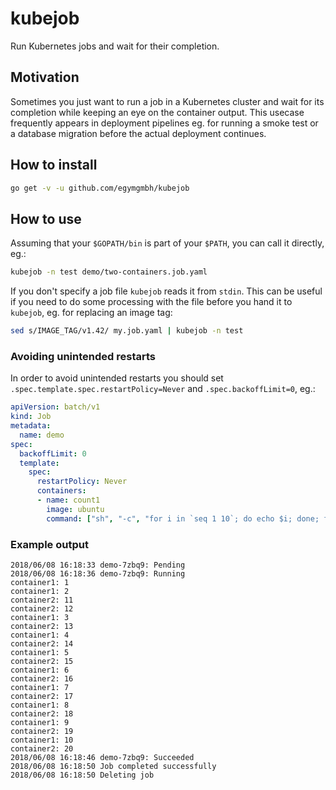 # kubejob
Run Kubernetes jobs and wait for their completion.

## Motivation
Sometimes you just want to run a job in a Kubernetes cluster and wait for its completion while
keeping an eye on the container output. This usecase frequently appears in deployment pipelines
eg. for running a smoke test or a database migration before the actual deployment continues. 

## How to install
```bash
go get -v -u github.com/egymgmbh/kubejob
```

## How to use
Assuming that your `$GOPATH/bin` is part of your `$PATH`, you can call it directly, eg.:
```bash
kubejob -n test demo/two-containers.job.yaml
```

If you don't specify a job file `kubejob` reads it from `stdin`. This can be useful if you need
to do some processing with the file before you hand it to `kubejob`, eg. for replacing an image tag:
```bash
sed s/IMAGE_TAG/v1.42/ my.job.yaml | kubejob -n test
```

### Avoiding unintended restarts
In order to avoid unintended restarts you should set `.spec.template.spec.restartPolicy=Never` and
`.spec.backoffLimit=0`, eg.:
```yaml
apiVersion: batch/v1
kind: Job
metadata:
  name: demo
spec:
  backoffLimit: 0
  template:
    spec:
      restartPolicy: Never
      containers:
      - name: count1
        image: ubuntu
        command: ["sh", "-c", "for i in `seq 1 10`; do echo $i; done; false"]
```

### Example output
```
2018/06/08 16:18:33 demo-7zbq9: Pending
2018/06/08 16:18:36 demo-7zbq9: Running
container1: 1
container1: 2
container2: 11
container2: 12
container1: 3
container2: 13
container1: 4
container2: 14
container1: 5
container2: 15
container1: 6
container2: 16
container1: 7
container2: 17
container1: 8
container2: 18
container1: 9
container2: 19
container1: 10
container2: 20
2018/06/08 16:18:46 demo-7zbq9: Succeeded
2018/06/08 16:18:50 Job completed successfully
2018/06/08 16:18:50 Deleting job
```
